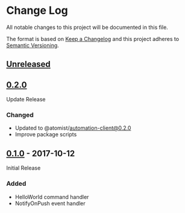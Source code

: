 # Change Log

All notable changes to this project will be documented in this file.

The format is based on [Keep a Changelog](http://keepachangelog.com/)
and this project adheres to [Semantic Versioning](http://semver.org/).

## [Unreleased][]

[Unreleased]: https://github.com/atomist/automation-seed-ts/compare/0.1.0...HEAD

## [0.2.0][]

[0.2.0]: https://github.com/atomist/automation-seed-ts/compare/0.1.0...0.2.0

Update Release

### Changed

-   Updated to @atomist/automation-client@0.2.0
-   Improve package scripts

## [0.1.0][] - 2017-10-12

Initial Release

[0.1.0]: https://github.com/atomist/automation-seed-ts/tree/0.1.0

### Added

-   HelloWorld command handler
-   NotifyOnPush event handler
